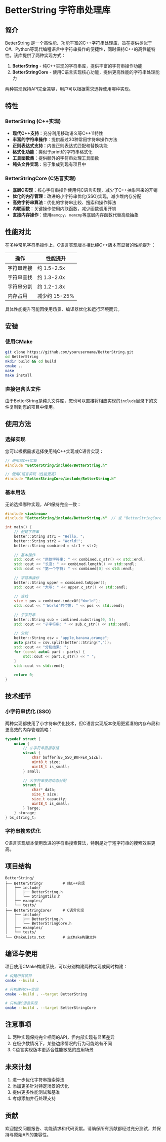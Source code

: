 # BetterString 字符串处理库

## 简介

BetterString 是一个高性能、功能丰富的C++字符串处理库，旨在提供类似于C#、Python等现代编程语言中字符串操作的便捷性，同时保持C++的高性能特性。该库提供了两种实现方式：

1. **BetterString** - 纯C++实现的字符串库，提供丰富的字符串操作功能
2. **BetterStringCore** - 使用C语言实现核心功能，提供更高性能的字符串处理能力

两种实现保持API完全兼容，用户可以根据需求选择使用哪种实现。

## 特性

### BetterString (C++实现)

- **现代C++支持**：充分利用移动语义等C++11特性
- **丰富的字符串操作**：提供超过30种常用字符串操作方法
- **正则表达式支持**：内置正则表达式匹配和替换功能
- **格式化功能**：类似于printf的字符串格式化
- **工具函数集**：提供额外的字符串处理工具函数
- **纯头文件实现**：易于集成到现有项目中

### BetterStringCore (C语言实现)

- **底层C实现**：核心字符串操作使用纯C语言实现，减少了C++抽象带来的开销
- **优化的内存管理**：改进的小字符串优化(SSO)实现，减少堆内存分配
- **高效字符串算法**：优化的字符串比较、搜索和操作算法
- **内联函数**：关键操作使用内联函数，减少函数调用开销
- **直接内存操作**：使用`memcpy`、`memcmp`等底层内存函数代替高级抽象

## 性能对比

在多种常见字符串操作上，C语言实现版本相比纯C++版本有显著的性能提升：

| 操作 | 性能提升 |
|------|----------|
| 字符串连接 | 约 1.5-2.5x |
| 字符串查找 | 约 1.3-2.0x |
| 字符串分割 | 约 1.2-1.8x |
| 内存占用 | 减少约 15-25% |

具体性能提升可能因使用场景、编译器优化和运行环境而异。

## 安装

### 使用CMake

```bash
git clone https://github.com/yourusername/BetterString.git
cd BetterString
mkdir build && cd build
cmake ..
make
make install
```

### 直接包含头文件

由于BetterString是纯头文件库，您也可以直接将相应实现的`include`目录下的文件复制到您的项目中使用。

## 使用方法

### 选择实现

您可以根据需求选择使用纯C++实现或C语言实现：

```cpp
// 使用纯C++实现
#include "BetterString/include/BetterString.h"

// 使用C语言实现（性能更高）
#include "BetterStringCore/include/BetterString.h"
```

### 基本用法

无论选择哪种实现，API保持完全一致：

```cpp
#include <iostream>
#include "BetterString/include/BetterString.h"  // 或 "BetterStringCore/include/BetterString.h"

int main() {
    // 创建字符串
    better::String str1 = "Hello, ";
    better::String str2 = "World!";
    better::String combined = str1 + str2;
    
    // 基本操作
    std::cout << "原始字符串: " << combined.c_str() << std::endl;
    std::cout << "长度: " << combined.length() << std::endl;
    std::cout << "第一个字符: " << combined[0] << std::endl;
    
    // 字符串操作
    better::String upper = combined.toUpper();
    std::cout << "大写: " << upper.c_str() << std::endl;
    
    // 查找
    size_t pos = combined.indexOf("World");
    std::cout << "'World'的位置: " << pos << std::endl;
    
    // 子字符串
    better::String sub = combined.substring(0, 5);
    std::cout << "子字符串: " << sub.c_str() << std::endl;
    
    // 分割
    better::String csv = "apple,banana,orange";
    auto parts = csv.split(better::String(","));
    std::cout << "分割结果: ";
    for (const auto& part : parts) {
        std::cout << part.c_str() << " ";
    }
    std::cout << std::endl;
    
    return 0;
}
```

## 技术细节

### 小字符串优化 (SSO)

两种实现都使用了小字符串优化技术，但C语言实现版本使用更紧凑的内存布局和更高效的内存管理策略：

```c
typedef struct {
    union {
        // 小字符串直接存储
        struct {
            char buffer[BS_SSO_BUFFER_SIZE];
            uint8_t size;
            uint8_t is_small;
        } small;
        
        // 大字符串使用动态分配
        struct {
            char* data;
            size_t size;
            size_t capacity;
            uint8_t is_small;
        } large;
    } storage;
} bs_string_t;
```

### 字符串搜索优化

C语言实现版本使用改进的字符串搜索算法，特别是对于短字符串的搜索效率更高。

## 项目结构

```
BetterString/
├── BetterString/         # 纯C++实现
│   ├── include/
│   │   ├── BetterString.h
│   │   └── StringUtils.h
│   ├── examples/
│   └── tests/
├── BetterStringCore/     # C语言实现
│   ├── include/
│   │   ├── BetterString.h
│   │   └── BetterStringCore.h
│   ├── examples/
│   └── tests/
└── CMakeLists.txt        # 主CMake构建文件
```

## 编译与使用

项目使用CMake构建系统，可以分别构建两种实现或同时构建：

```bash
# 构建所有项目
cmake --build .

# 只构建纯C++实现
cmake --build . --target BetterString

# 只构建C语言实现
cmake --build . --target BetterStringCore
```

## 注意事项

1. 两种实现保持完全相同的API，但内部实现有显著差异
2. 在极少数情况下，某些边缘情况的行为可能略有不同
3. C语言实现版本更适合性能敏感的应用场景

## 未来计划

1. 进一步优化字符串搜索算法
2. 添加更多针对特定场景的优化
3. 提供更多性能测试和基准
4. 考虑添加并行处理支持

## 贡献

欢迎提交问题报告、功能请求和代码贡献。请确保所有贡献都经过充分测试，并保持与原始API的兼容性。